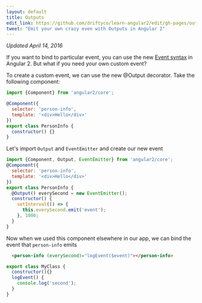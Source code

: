 ```yaml
---
layout: default
title: Outputs
edit_link: https://github.com/driftyco/learn-angular2/edit/gh-pages/outputs/index.md
tweet: "Emit your own crazy even with Outputs in Angular 2"
---
```



_Updated April 14, 2016_


If you want to bind to particular event, you can use the new [Event syntax](/events) in Angular 2. But what if you need your own custom event?


To create a custom event, we can use the new @Output decorator. Take the following component:

```javascript
import {Component} from 'angular2/core';

@Component({
  selector: 'person-info',
  template: '<div>Hello</div>'
})
export class PersonInfo {
  constructor() {}
}
```

Let's import `Output` and `EventEmitter` and create our new event

```javascript
import {Component, Output, EventEmitter} from 'angular2/core';
@Component({
  selector: 'person-info',
  template: '<div>Hello</div>'
})
export class PersonInfo {
  @Output() everySecond = new EventEmitter();
  constructor() {
    setInterval(() => {
      this.everySecond.emit('event');
    }, 1000;
  }
}
```

Now when we used this component elsewhere in our app, we can bind the event that `person-info` emits

```html
  <person-info (everySecond)="logEvent($event)"></person-info>
```

```javascript
export class MyClass {
  constructor(){}
  logEvent() {
    console.log('second');
  }
}
```
